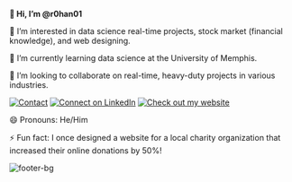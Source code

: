 **👋 Hi, I’m @r0han01**

👀 I’m interested in data science real-time projects, stock market (financial knowledge), and web designing.

🌱 I’m currently learning data science at the University of Memphis.

💞️ I’m looking to collaborate on real-time, heavy-duty projects in various industries.

<a href="mailto:hey@rkatkam.com"><img src="https://img.shields.io/badge/Contact-queries@rkatkam.com-blue" alt="Contact"></a>
<a href="link_to_your_linkedin_profile"><img src="https://img.shields.io/badge/-Connect%20on%20LinkedIn-blue" alt="Connect on LinkedIn"></a>
<a href="https://rkatkam.com"><img src="https://img.shields.io/badge/Check%20out%20my%20website-orange" alt="Check out my website"></a>

😄 Pronouns: He/Him

⚡ Fun fact: I once designed a website for a local charity organization that increased their online donations by 50%!

<!---
r0han01/r0han01 is a ✨ special ✨ repository because its `README.md` (this file) appears on your GitHub profile.
You can click the Preview link to take a look at your changes.
--->
![footer-bg](https://github.com/r0han01/r0han01/assets/168735672/a81f07ab-cc08-4c4c-947e-9ed4a90a71aa)
